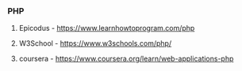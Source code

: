 ### PHP 

1. Epicodus - https://www.learnhowtoprogram.com/php

2. W3School - https://www.w3schools.com/php/

3. coursera - https://www.coursera.org/learn/web-applications-php